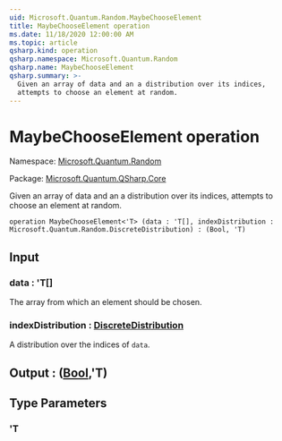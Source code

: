 ```yaml
---
uid: Microsoft.Quantum.Random.MaybeChooseElement
title: MaybeChooseElement operation
ms.date: 11/18/2020 12:00:00 AM
ms.topic: article
qsharp.kind: operation
qsharp.namespace: Microsoft.Quantum.Random
qsharp.name: MaybeChooseElement
qsharp.summary: >-
  Given an array of data and an a distribution over its indices,
  attempts to choose an element at random.
---
```


# MaybeChooseElement operation

Namespace: [Microsoft.Quantum.Random](xref:Microsoft.Quantum.Random)

Package: [Microsoft.Quantum.QSharp.Core](https://nuget.org/packages/Microsoft.Quantum.QSharp.Core)


Given an array of data and an a distribution over its indices,attempts to choose an element at random.

```qsharp
operation MaybeChooseElement<'T> (data : 'T[], indexDistribution : Microsoft.Quantum.Random.DiscreteDistribution) : (Bool, 'T)
```


## Input

### data : 'T[]

The array from which an element should be chosen.


### indexDistribution : [DiscreteDistribution](xref:Microsoft.Quantum.Random.DiscreteDistribution)

A distribution over the indices of `data`.



## Output : ([Bool](xref:microsoft.quantum.lang-ref.bool),'T)



## Type Parameters

### 'T

